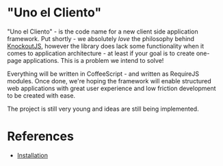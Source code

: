 "Uno el Cliento"
================

"Uno el Cliento" - is the code name for a new client side application framework.
Put shortly - we absolutely *love* the philosophy behind [KnockoutJS](http://www.knockoutjs.com),
however the library does lack some functionality when it comes to application architecture -
at least if your goal is to create one-page applications. This is a problem we intend to solve!

Everything will be written in CoffeeScript - and written as RequireJS modules. Once done,
we're hoping the framework will enable structured web applications with great user experience
and low friction development to be created with ease.

The project is still very young and ideas are still being implemented.

References
==========

* [Installation](https://github.com/thetrompf/uno-el-cliento/blob/master/INSTALL.md)